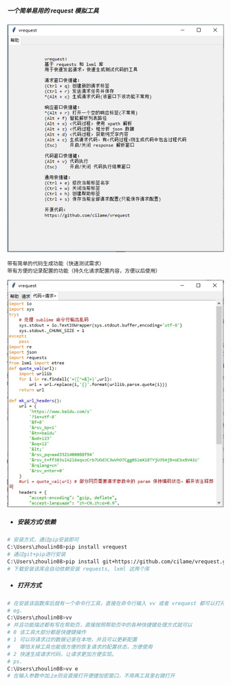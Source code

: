 
##### 一个简单易用的 request 模拟工具

![image](https://raw.githubusercontent.com/cilame/vrequest/master/test/show.png)

```
带有简单的代码生成功能（快速测试需求）
带有方便的记录配置的功能（持久化请求配置内容，方便以后使用）
```

![image](https://raw.githubusercontent.com/cilame/vrequest/master/test/show2.jpg)

- ##### 安装方式/依赖

```bash
# 安装方式，通过pip安装即可
C:\Users\zhoulin08>pip install vrequest
# 通过git+pip进行安装
C:\Users\zhoulin08>pip install git+https://github.com/cilame/vrequest.git
# 下载安装该库会自动依赖安装 requests, lxml 这两个库
```

- ##### 打开方式

```bash
# 在安装该函数库后就有一个命令行工具，直接在命令行输入 vv 或者 vrequest 都可以打开该GUI工具
# eg.
C:\Users\zhoulin08>vv
# 并且功能描述都有写在帮助页，直接按照帮助页中的各种快捷键处理方式就可以
# 0 该工具大部分都是快捷键操作
# 1 可以将请求过的数据记录在本地，并且可以更新配置
#   哪怕关掉工具也能很方便的恢复请求的配置状态，方便使用
# 2 快速生成请求代码，让请求更加方便实现。
# ps.
C:\Users\zhoulin08>vv e
# 在输入参数中加上e则会直接打开便捷加密窗口，不用再工具里右键打开
```
